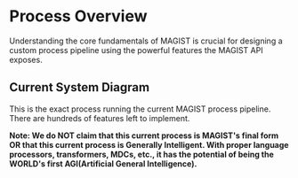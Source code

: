 # Process Overview

Understanding the core fundamentals of MAGIST is crucial for designing a custom process pipeline using the powerful features the MAGIST API exposes.

## Current System Diagram

This is the exact process running the current MAGIST process pipeline. There are hundreds of features left to implement.

**Note: We do NOT claim that this current process is MAGIST's final form OR that this current process is Generally Intelligent. With proper language processors, transformers, MDCs, etc., it has the potential of being the WORLD's first AGI(Artificial General Intelligence).**
